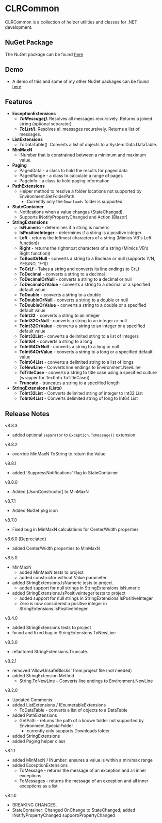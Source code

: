 # CLRCommon

CLRCommon is a collection of helper utilities and classes for .NET development.

## NuGet Package
The NuGet package can be found [here](https://www.nuget.org/packages/Marqdouj.CLRCommon/)

## Demo
- A demo of this and some of my other NuGet packages can be found [here](https://github.com/marqdouj/BlazorSandbox)

## Features 
- **ExceptionExtensions**
  - ***ToMessage()***. Resolves all messages recursively. Returns a joined string (optional separator).
  - ***ToList()***. Resolves all messages recursively. Returns a list of messages.
- **ListExtensions**
  - ToDataTable(). Converts a list of objects to a System.Data.DataTable.
- **MinMaxN**
  - INumber that is constrained between a minimum and maximum value.
- **Paging**
	- PagedData - a class to hold the results for paged data
	- PagedRange - a class to calculate a range of pages
	- PageInfo - a class to hold paging information
- **PathExtensions**
  - Helper method to resolve a folder locations not supported by Environment.GetFolderPath 
    - Currently only the `Downloads` folder is supported
- **StateContainer**
  - Notifcations when a value changes (StateChanged).
  - Supports INotifyPropertyChanged and Action (Blazor)
-  **StringExtensions**
	- **IsNumeric** - determines if a string is numeric
	- **IsPositiveInteger** - determines if a string is a positive integer
	- **Left** - returns the leftmost characters of a string (Mimics VB's Left function))
	- **Right** - returns the rightmost characters of a string (Mimics VB's Right function))
	- **ToBoolOrNull** - converts a string to a Boolean or null (supports Y/N, YES/NO, 1/-1))
	- **ToCrLf** - Takes a string and converts its line endings to CrLf
	- **ToDecimal** - converts a string to a decimal
	- **ToDecimalOrNull** - converts a string to a decimal or null
	- **ToDecimalOrValue** - converts a string to a decimal or a specified default value
	- **ToDouble** - converts a string to a double
	- **ToDoubleOrNull** - converts a string to a double or null
	- **ToDoubleOrValue** - converts a string to a double or a specified default value
	- **ToInt32** - converts a string to an integer
	- **ToInt32OrNull** - converts a string to an integer or null
	- **ToInt32OrValue** - converts a string to an integer or a specified default value
	- **ToInt32List** - converts a delimited string to a list of integers
	- **ToInt64** - converts a string to a long
	- **ToInt64OrNull** - converts a string to a long or null
	- **ToInt64OrValue** - converts a string to a long or a specified default value
	- **ToInt64List** - converts a delimited string to a list of longs
	- **ToNewLine** - Converts line endings to Environment.NewLine
	- **ToTitleCase** - converts a string to title case using a specified culture (wrapper for TextInfo.ToTitleCase))
	- **Truncate** - truncates a string to a specified length
- **StringExtensions (Lists)**
    - **ToInt32List** - Converts delimited string of integer to Int32 List
	- **ToInt64List** - Converts delimited string of long to Int64 List

## Release Notes
v8.8.3
- added optional `separator` to `Exception.ToMessage()` extension.

v8.8.2
- override MinMaxN ToString to return the Value

v8.8.1
- added 'SuppressNotifications' flag to StateContainer

v8.8.0
- Added [JsonConstructor] to MinMaxN

v8.7.1
- Added NuGet pkg icon

v8.7.0
- Fixed bug in MinMaxN calculations for Center/Width properties

v8.6.0 (Depreciated)
- added Center/Width properties to MinMaxN

v8.5.0
 - MinMaxN
	- added MinMaxN tests to project
	- added constructor without Value parameter
 - added StringExtensions.IsNumeric tests to project
	- added support for null strings in StringExtensions.IsNumeric
 - added StringExtensions.IsPositiveInteger tests to project
	- added support for null strings in StringExtensions.IsPositiveInteger
	- Zero is now considered a positive integer in StringExtensions.IsPositiveInteger

v8.4.0
 - added StringExtensions tests to project
 - found and fixed bug in StringExtensions.ToNewLine

v8.3.0
 - refactored StringExtensions.Truncate.

v8.2.1
 - removed 'AllowUnsafeBlocks' from project file (not needed)
 - added StringExtension Method
	- String.ToNewLine - Converts line endings to Environment.NewLine

v8.2.0
 - Updated Comments
 - added ListExtensions / IEnumerableExtensions
	- ToDataTable - converts a list of objects to a DataTable
 - added PathExtensions
	- GetPath - returns the path of a known folder not supported by Environment.SpecialFolder
	  - currently only supports Downloads folder
 - added StringExtensions
 - added Paging helper class
	
v8.1.1
 - added MinMaxN<T> / INumber<T>: ensures a value is within a min/max range
 - added ExceptionExtensions
	- ToMessage - returns the message of an exception and all inner exceptions
	- ToMessages - returns the message of an exception and all inner exceptions as a list

v8.1.0
 - BREAKING CHANGES.
 - StateContainer: Changed OnChange to StateChanged; added INotifyPropertyChanged support/PropertyChanged
